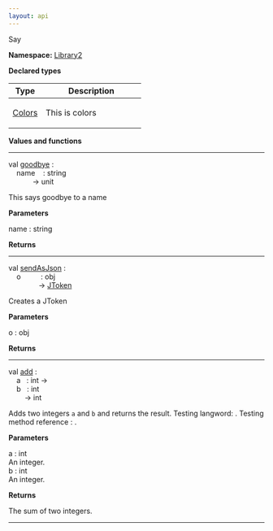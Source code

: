 ```yaml
---
layout: api
---
```


<div class="is-size-3">Say</div>

<p>
<div>
<strong>Namespace:</strong>&nbsp;<a href="/documentation/reference/Library2/library2.html">Library2</a></div>
</p>
<p class="is-size-5"><strong>Declared types</strong></p>

<p>
<table class="table is-bordered docs-types">
<thead>
<tr>
<th width="25%">Type</th>
<th width="75%">Description</th>
</tr>
</thead>
<tbody>
<tr>
<td><a href="/documentation/reference/Library2/library2-say-colors.html">Colors</a></td>
<td>

This is colors

</td>
</tr>
</tbody>
</table>
</p>
<p class="is-size-5"><strong>Values and functions</strong></p>

<hr/>
<div class="api-code">
<div><span class="keyword">val</span>&nbsp;<a href="#goodbye" id="goodbye">goodbye</a>&nbsp;<span class="keyword">:</span></div><div>&nbsp;&nbsp;&nbsp;&nbsp;name&nbsp;&nbsp;&nbsp;&nbsp;<span class="keyword">:</span>&nbsp;string&nbsp;</div>
<div>&nbsp;&nbsp;&nbsp;&nbsp;&nbsp;&nbsp;&nbsp;&nbsp;&nbsp;&nbsp;&nbsp;&nbsp;<span class="keyword">-></span>&nbsp;unit</div></div>


This says goodbye to a name

<p><strong>Parameters</strong></p>
<div class="doc-parameter">
<div class="api-code"><span class="property">name</span>&nbsp;<span class="keyword">:</span>&nbsp;string</div>
</div>
<p><strong>Returns</strong></p><p></p>
<hr/>
<div class="api-code">
<div><span class="keyword">val</span>&nbsp;<a href="#send_as_json" id="send_as_json">sendAsJson</a>&nbsp;<span class="keyword">:</span></div><div>&nbsp;&nbsp;&nbsp;&nbsp;o&nbsp;&nbsp;&nbsp;&nbsp;&nbsp;&nbsp;&nbsp;&nbsp;&nbsp;&nbsp;<span class="keyword">:</span>&nbsp;obj&nbsp;</div>
<div>&nbsp;&nbsp;&nbsp;&nbsp;&nbsp;&nbsp;&nbsp;&nbsp;&nbsp;&nbsp;&nbsp;&nbsp;&nbsp;&nbsp;&nbsp;<span class="keyword">-></span>&nbsp;<a href="https://docs.microsoft.com/dotnet/api/newtonsoft.json.linq.jtoken">JToken</a></div></div>


Creates a JToken

<p><strong>Parameters</strong></p>
<div class="doc-parameter">
<div class="api-code"><span class="property">o</span>&nbsp;<span class="keyword">:</span>&nbsp;obj</div>
</div>
<p><strong>Returns</strong></p><p></p>
<hr/>
<div class="api-code">
<div><span class="keyword">val</span>&nbsp;<a href="#add" id="add">add</a>&nbsp;<span class="keyword">:</span></div><div>&nbsp;&nbsp;&nbsp;&nbsp;a&nbsp;&nbsp;&nbsp;<span class="keyword">:</span>&nbsp;int&nbsp;<span class="keyword">-></span></div>
<div>&nbsp;&nbsp;&nbsp;&nbsp;b&nbsp;&nbsp;&nbsp;<span class="keyword">:</span>&nbsp;int&nbsp;</div>
<div>&nbsp;&nbsp;&nbsp;&nbsp;&nbsp;&nbsp;&nbsp;&nbsp;<span class="keyword">-></span>&nbsp;int</div></div>


Adds two integers <code>a</code> and <code>b</code> and returns the result. 
Testing langword: <see langword="string"/>.
Testing method reference : <see cref="M:Microsoft.FSharp.Core.Operators.compare"/>.

<p><strong>Parameters</strong></p>
<div class="doc-parameter">
<div class="api-code"><span class="property">a</span>&nbsp;<span class="keyword">:</span>&nbsp;int</div>
An integer.</div>
<div class="doc-parameter">
<div class="api-code"><span class="property">b</span>&nbsp;<span class="keyword">:</span>&nbsp;int</div>
An integer.</div>
<p><strong>Returns</strong></p><p>
The sum of two integers.
</p>
<hr/>
